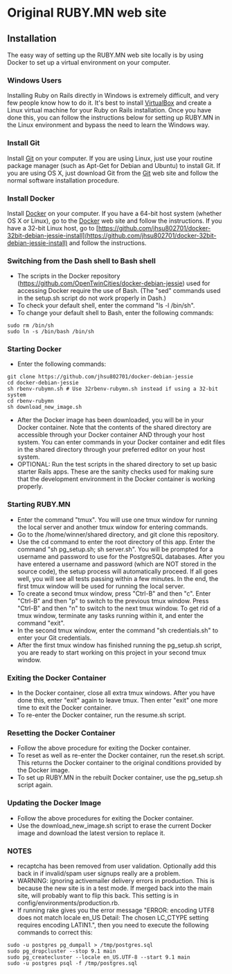 # Original RUBY.MN web site

## Installation

The easy way of setting up the RUBY.MN web site locally is by using Docker to set up a virtual environment on your computer.

### Windows Users
Installing Ruby on Rails directly in Windows is extremely difficult, and very
few people know how to do it.  It's best to install [VirtualBox](https://www.virtualbox.org/)
and create a Linux virtual machine for your Ruby on Rails installation.
Once you have done this, you can follow the instructions below for setting
up RUBY.MN in the Linux environment and bypass the need to learn the
Windows way.

### Install Git
Install [Git](http://www.git-scm.com/) on your computer.  If you are using Linux,
just use your routine package manager (such as Apt-Get for Debian and Ubuntu) to
install Git.  If you are using OS X, just download Git from the [Git](http://www.git-scm.com/)
web site and follow the normal software installation procedure.

### Install Docker
Install [Docker](https://www.docker.com/) on your computer.  If you have a
64-bit host system (whether OS X or Linux), go to the [Docker](https://www.docker.com/)
web site and follow the instructions.  If you have a 32-bit Linux host, go to
[https://github.com/jhsu802701/docker-32bit-debian-jessie-install](https://github.com/jhsu802701/docker-32bit-debian-jessie-install)
and follow the instructions.

### Switching from the Dash shell to Bash shell
* The scripts in the Docker repository (https://github.com/OpenTwinCities/docker-debian-jessie) used for accessing Docker require the use of Bash.  (The "sed" commands used in the setup.sh script do not work properly in Dash.)
* To check your default shell, enter the command "ls -l /bin/sh".
* To change your default shell to Bash, enter the following commands:
```
sudo rm /bin/sh
sudo ln -s /bin/bash /bin/sh
```

### Starting Docker
* Enter the following commands:
```
git clone https://github.com/jhsu802701/docker-debian-jessie
cd docker-debian-jessie
sh rbenv-rubymn.sh # Use 32rbenv-rubymn.sh instead if using a 32-bit system
cd rbenv-rubymn
sh download_new_image.sh
```
* After the Docker image has been downloaded, you will be in your Docker container.
Note that the contents of the shared directory are accessible through your Docker
container AND through your host system.  You can enter commands in your Docker container
and edit files in the shared directory through your preferred editor on your host system.
* OPTIONAL: Run the test scripts in the shared directory to set up basic starter
Rails apps.  These are the sanity checks used for making sure that the development
environment in the Docker container is working properly.

### Starting RUBY.MN
* Enter the command "tmux".  You will use one tmux window for running the local server and another tmux window for entering commands.
* Go to the /home/winner/shared directory, and git clone this repository.
* Use the cd command to enter the root directory of this app.  Enter the command "sh pg_setup.sh; sh server.sh".  You will be prompted for a username and password to use for the PostgreSQL databases.  After you have entered a username and password (which are NOT stored in the source code), the setup process will automatically proceed.  If all goes well, you will see all tests passing within a few minutes.  In the end, the first tmux window will be used for running the local server.
* To create a second tmux window, press "Ctrl-B" and then "c".  Enter "Ctrl-B" and then "p" to switch to the previous tmux window.  Press "Ctrl-B" and then "n" to switch to the next tmux window.  To get rid of a tmux window, terminate any tasks running within it, and enter the 
command "exit".
* In the second tmux window, enter the command "sh credentials.sh" to enter your Git credentials.
* After the first tmux window has finished running the pg_setup.sh script, you are ready to start working on this project in your second tmux window.

### Exiting the Docker Container
* In the Docker container, close all extra tmux windows.  After you have done this,
enter "exit" again to leave tmux.  Then enter "exit" one more time to exit the
Docker container.
* To re-enter the Docker container, run the resume.sh script.

### Resetting the Docker Container
* Follow the above procedure for exiting the Docker container.
* To reset as well as re-enter the Docker container, run the reset.sh script.
This returns the Docker container to the original conditions provided by the
Docker image.
* To set up RUBY.MN in the rebuilt Docker container, use the pg_setup.sh
script again.

### Updating the Docker Image
* Follow the above procedures for exiting the Docker container.
* Use the download_new_image.sh script to erase the current Docker image and
download the latest version to replace it.

### NOTES
* recaptcha has been removed from user validation. Optionally add this back in if invalid/spam user signups really are a problem.
* WARNING: ignoring activemailer delivery errors in production. This is because the new site is in a test mode. If merged back into the main site, will probably want to flip this back. This setting is in config/environments/production.rb.
* If running rake gives you the error message "ERROR: encoding UTF8 does not match locale en_US Detail: The chosen LC_CTYPE setting requires encoding LATIN1.", 
then you need to execute the following commands to correct this:
```
sudo -u postgres pg_dumpall > /tmp/postgres.sql
sudo pg_dropcluster --stop 9.1 main
sudo pg_createcluster --locale en_US.UTF-8 --start 9.1 main
sudo -u postgres psql -f /tmp/postgres.sql
```
